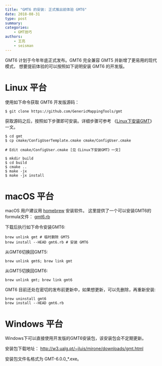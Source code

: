 ```yaml
---
title: "GMT6 的安装: 正式推出前体验 GMT6"
date: 2018-08-31
type: post
summary:
categories:
    - GMT技巧
authors:
    - 王亮
    - seisman
---
```


GMT6 计划于今年年底正式发布。GMT6 完全兼容 GMT5 并新增了更易用的现代模式，
想要提前体验的可以按照如下说明安装 GMT6 的开发版。

<!--more-->

# Linux 平台

使用如下命令获取 GMT6 开发版源码：

```bash
$ git clone https://github.com/GenericMappingTools/gmt
```

获取源码之后，按照如下步骤即可安装。详细步骤可参考
《[Linux下安装GMT](https://docs.gmt-china.org/latest/install/linux/)》一文。

```
$ cd gmt
$ cp cmake/ConfigUserTemplate.cmake cmake/ConfigUser.cmake

# Edit cmake/ConfigUser.cmake [见《Linux下安装GMT》一文]

$ mkdir build
$ cd build
$ cmake ..
$ make -jx
$ make -jx install
```

# macOS 平台

macOS 用户建议用 [homebrew](https://brew.sh/) 安装软件。
这里提供了一个可以安装GMT6的formula文件：
<i class="fas fa-download"></i> [gmt6.rb](gmt6.rb)

下载后执行如下命令安装GMT6:
```
brew unlink gmt # 临时删除 GMT5
brew install --HEAD gmt6.rb # 安装 GMT6
```

从GMT6切换回GMT5:
```
brew unlink gmt6; brew link gmt
```

从GMT5切换回GMT6:
```
brew unlink gmt; brew link gmt6
```

GMT6 目前还处在密切的发布前更新中，如果想更新，可以先删除，再重新安装:
```
brew uninstall gmt6
brew install --HEAD gmt6.rb
```

# Windows 平台

Windows下可以直接使用开发版的GMT6安装包，该安装包会不定期更新。

安装包下载地址： http://w3.ualg.pt/~jluis/mirone/downloads/gmt.html

安装包文件名格式为 GMT-6.0.0_*.exe。
